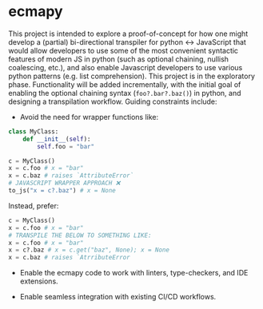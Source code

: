 # ecmapy

This project is intended to explore a proof-of-concept for how one might develop a (partial) bi-directional transpiler for python <-> JavaScript that would allow developers to use some of the most convenient syntactic features of modern JS in python (such as optional chaining, nullish coalescing, etc.), and also enable Javascript developers to use various python patterns (e.g. list comprehension). This project is in the exploratory phase. Functionality will be added incrementally, with the initial goal of enabling the optional chaining syntax (`foo?.bar?.baz()`) in python, and designing a transpilation workflow. Guiding constraints include:
* Avoid the need for wrapper functions like:

```python
class MyClass:
    def __init__(self):
        self.foo = "bar"

c = MyClass()
x = c.foo # x = "bar"
x = c.baz # raises `AttributeError`
# JAVASCRIPT WRAPPER APPROACH ❌
to_js("x = c?.baz") # x = None
```
Instead, prefer:
```python
c = MyClass()
x = c.foo # x = "bar"
# TRANSPILE THE BELOW TO SOMETHING LIKE:
x = c.foo # x = "bar"
x = c?.baz # x = c.get("baz", None); x = None
x = c.baz # raises `AtrributeError
```

* Enable the ecmapy code to work with linters, type-checkers, and IDE extensions.

* Enable seamless integration with existing CI/CD workflows.
